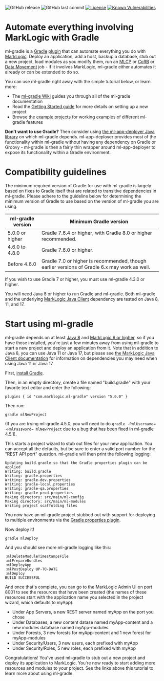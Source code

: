 ![GitHub release](https://img.shields.io/github/release/marklogic/ml-gradle.svg)
![GitHub last commit](https://img.shields.io/github/last-commit/marklogic/ml-gradle.svg)
[![License](https://img.shields.io/badge/License-Apache%202.0-blue.svg)](https://opensource.org/licenses/Apache-2.0)
[![Known Vulnerabilities](https://snyk.io/test/github/marklogic/ml-gradle/badge.svg)](https://snyk.io/test/github/marklogic/ml-gradle)

Automate everything involving MarkLogic with Gradle
=========

ml-gradle is a [Gradle](https://gradle.org/) [plugin](https://docs.gradle.org/current/userguide/plugins.html) that can automate everything
you do with [MarkLogic](https://www.marklogic.com/). Deploy an application, add a host, backup a database, stub out a new project, load modules as you modify them, 
run an [MLCP](https://developer.marklogic.com/products/mlcp) or [CoRB](https://developer.marklogic.com/code/corb) 
or [Data Movement](http://docs.marklogic.com/guide/java/data-movement) job - if it involves MarkLogic, 
ml-gradle either automates it already or can be extended to do so. 

You can use ml-gradle right away with the simple tutorial below, or learn more:

- The [ml-gradle Wiki](https://github.com/marklogic/ml-gradle/wiki) guides you through all of the ml-gradle documentation
- Read the [Getting Started guide](https://github.com/marklogic/ml-gradle/wiki/Getting-started) for more details on setting up a new project
- Browse the [example projects](https://github.com/marklogic/ml-gradle/tree/master/examples) for working examples of different ml-gradle features

**Don't want to use Gradle?** Then consider using [the ml-app-deployer Java library](https://github.com/marklogic/ml-app-deployer) 
on which ml-gradle depends. ml-app-deployer provides most of the functionality within ml-gradle without having any dependency on Gradle or 
Groovy - ml-gradle is then a fairly thin wrapper around ml-app-deployer to expose its functionality within a Gradle environment.

Compatibility guidelines
=========

The minimum required version of Gradle for use with ml-gradle is largely based on fixes to Gradle itself that are
related to transitive dependencies in ml-gradle. Please adhere to the guideline below for determining the minimum
version of Gradle to use based on the version of ml-gradle you are using.

| ml-gradle version | Minimum Gradle version | 
|-------------------|------------------------|
| 5.0.0 or higher | Gradle 7.6.4 or higher, with Gradle 8.0 or higher recommended. |
| 4.6.0 to 4.8.0 | Gradle 7.6.0 or higher. |
| Before 4.6.0 | Gradle 7.0 or higher is recommended, though earlier versions of Gradle 6.x may work as well. |

If you wish to use Gradle 7 or higher, you must use ml-gradle 4.3.0 or higher. 

You will need Java 8 or higher to run Gradle and ml-gradle. Both ml-gradle and the underlying 
[MarkLogic Java Client](https://github.com/marklogic/java-client-api) dependency are tested on Java 8, 11, and 17.

Start using ml-gradle
=========

ml-gradle depends on at least [Java 8](https://java.com/en/download/) and [MarkLogic 9 or higher](https://developer.marklogic.com/products), 
so if you have those installed, you're just a few minutes away from using ml-gradle to start a new project and deploy an 
application from it. Note that in addition to Java 8, you can use Java 11 or Java 17, but please see 
[the MarkLogic Java Client documentation](https://github.com/marklogic/java-client-api) for information on dependencies
you may need when using Java 11 or Java 17. 

First, [install Gradle](https://gradle.org/install/). 

Then, in an empty directory, create a file named "build.gradle" with your favorite text editor and enter the following:

    plugins { id "com.marklogic.ml-gradle" version "5.0.0" }
    
Then run:

    gradle mlNewProject

(If you are trying ml-gradle 4.5.0, you will need to do `gradle -PmlUsername= -PmlPassword= mlNewProject` 
due to a bug that has been fixed in ml-gradle 4.5.1).

This starts a project wizard to stub out files for your new application. You can accept all the defaults, but be sure to
enter a valid port number for the "REST API port" question. ml-gradle will then print the following logging:

    Updating build.gradle so that the Gradle properties plugin can be applied
    Writing: build.gradle
    Writing: gradle.properties
    Writing: gradle-dev.properties
    Writing: gradle-local.properties
    Writing: gradle-qa.properties
    Writing: gradle-prod.properties
    Making directory: src/main/ml-config
    Making directory: src/main/ml-modules
    Writing project scaffolding files

You now have an ml-gradle project stubbed out with support for deploying to multiple environments via the 
[Gradle properties plugin](https://github.com/stevesaliman/gradle-properties-plugin). 

Now deploy it!

    gradle mlDeploy
    
And you should see more ml-gradle logging like this:

    :mlDeleteModuleTimestampsFile
    :mlPrepareBundles
    :mlDeployApp
    :mlPostDeploy UP-TO-DATE
    :mlDeploy
    BUILD SUCCESSFUL

And once that's complete, you can go to the MarkLogic Admin UI on port 8001 to see the resources that have been created 
(the names of these resources start with the application name you selected in the project wizard, which defaults to myApp):

- Under App Servers, a new REST server named myApp on the port you chose
- Under Databases, a new content datase named myApp-content and a new modules database named myApp-modules
- Under Forests, 3 new forests for myApp-content and 1 new forest for myApp-modules
- Under Security/Users, 3 new users, each prefixed with myApp
- Under Security/Roles, 5 new roles, each prefixed with myApp

Congratulations! You've used ml-gradle to stub out a new project and deploy its application to MarkLogic. You're now 
ready to start adding more resources and modules to your project. See the links above this tutorial to learn
more about using ml-gradle. 
